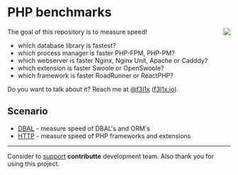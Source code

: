 # PHP benchmarks

<img align="right" src="https://github.com/contributte.png?size=200">

The goal of this repository is to measure speed!

- which database library is fastest?
- which process manager is faster PHP-FPM, PHP-PM?
- which webserver is faster Nginx, Nginx Unit, Apache or Cadddy?
- which extension is faster Swoole or OpenSwoole?
- which framework is faster RoadRunner or ReactPHP?

Do you want to talk about it? Reach me at [@f3l1x](https://github.com/f3l1x) ([f3l1x.io](https://f3l1x.io)).

## Scenario

- [DBAL](/dbal) - measure speed of DBAL's and ORM's
- [HTTP](/http) - measure speed of PHP frameworks and extensions

-----

Consider to [support](https://contributte.org/partners.html) **contributte** development team.
Also thank you for using this project.
